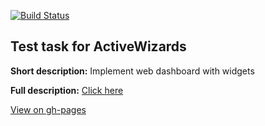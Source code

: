 [![Build Status](https://travis-ci.org/maximtop/test-task-activewizards.svg?branch=master)](https://travis-ci.org/maximtop/test-task-activewizards)

## Test task for ActiveWizards

**Short description:**
Implement web dashboard with widgets

**Full description:**
<a href="https://drive.google.com/open?id=16fVYTVKOBB2OdWaFp6J32bI_9BnGQbYSfGWaNE6VnSk" target="_blank">Click here</a>

<a href="https://maximtop.github.io/test-task-activewizards/" target="_blank">
View on gh-pages</a>
